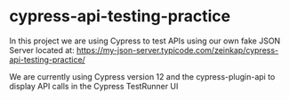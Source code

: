 # cypress-api-testing-practice
In this project we are using Cypress to test APIs using our own fake JSON Server located at:
https://my-json-server.typicode.com/zeinkap/cypress-api-testing-practice/

We are currently using Cypress version 12 and the cypress-plugin-api to display API calls in the Cypress TestRunner UI
